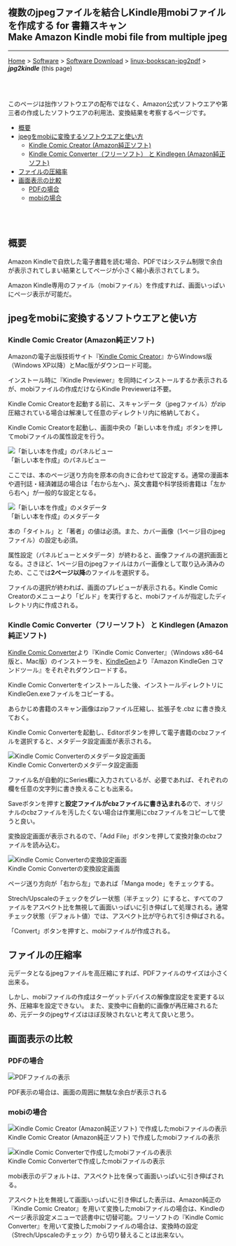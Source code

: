 ## 複数のjpegファイルを結合しKindle用mobiファイルを作成する for 書籍スキャン<br />Make Amazon Kindle mobi file from multiple jpeg<!-- omit in toc -->

---
[Home](https://oasis3855.github.io/webpage/) > [Software](https://oasis3855.github.io/webpage/software/index.html) > [Software Download](https://oasis3855.github.io/webpage/software/software-download.html) > [linux-bookscan-jpg2pdf](../README.md)  > ***jpg2kindle*** (this page)

<br />
<br />

このページは拙作ソフトウエアの配布ではなく、Amazon公式ソフトウエアや第三者の作成したソフトウエアの利用法、変換結果を考察するページです。


- [概要](#概要)
- [jpegをmobiに変換するソフトウエアと使い方](#jpegをmobiに変換するソフトウエアと使い方)
  - [Kindle Comic Creator (Amazon純正ソフト)](#kindle-comic-creator-amazon純正ソフト)
  - [Kindle Comic Converter（フリーソフト） と Kindlegen (Amazon純正ソフト)](#kindle-comic-converterフリーソフト-と-kindlegen-amazon純正ソフト)
- [ファイルの圧縮率](#ファイルの圧縮率)
- [画面表示の比較](#画面表示の比較)
  - [PDFの場合](#pdfの場合)
  - [mobiの場合](#mobiの場合)

<br />
<br />

## 概要
Amazon Kindleで自炊した電子書籍を読む場合、PDFではシステム制限で余白が表示されてしまい結果としてページが小さく縮小表示されてしまう。

Amazon Kindle専用のファイル（mobiファイル）を作成すれば、画面いっぱいにページ表示が可能だ。 

## jpegをmobiに変換するソフトウエアと使い方
### Kindle Comic Creator (Amazon純正ソフト) 
Amazonの電子出版技術サイト『[Kindle Comic Creator](https://www.amazon.co.jp/gp/feature.html?ie=UTF8&docId=3077699036)』からWindows版（Windows XP以降）とMac版がダウンロード可能。

インストール時に『Kindle Previewer』を同時にインストールするか表示されるが、mobiファイルの作成だけならKindle Previewerは不要。

Kindle Comic Creatorを起動する前に、スキャンデータ（jpegファイル）がzip圧縮されている場合は解凍して任意のディレクトリ内に格納しておく。

Kindle Comic Creatorを起動し、画面中央の「新しい本を作成」ボタンを押してmobiファイルの属性設定を行う。 

  ![「新しい本を作成」のパネルビュー](readme_pics/kindle-amazon-kcc-001.jpg)<br />
  「新しい本を作成」のパネルビュー

ここでは、本のページ送り方向を原本の向きに合わせて設定する。通常の漫画本や週刊誌・経済雑誌の場合は「右から左へ」、英文書籍や科学技術書籍は「左から右へ」が一般的な設定となる。 

  ![「新しい本を作成」のメタデータ](readme_pics/kindle-amazon-kcc-002.jpg)<br/>
  「新しい本を作成」のメタデータ

本の「タイトル」と「著者」の値は必須。また、カバー画像（1ページ目のjpegファイル）の設定も必須。

属性設定（パネルビューとメタデータ）が終わると、画像ファイルの選択画面となる。さきほど、1ページ目のjpegファイルはカバー画像として取り込み済みのため、ここでは**2ページ以降**のファイルを選択する。

ファイルの選択が終われば、画面のプレビューが表示される。Kindle Comic Creatorのメニューより「ビルド」を実行すると、mobiファイルが指定したディレクトリ内に作成される。 

###  Kindle Comic Converter（フリーソフト） と Kindlegen (Amazon純正ソフト) 

[Kindle Comic Converter](https://kcc.iosphe.re/)より『Kindle Comic Converter』（Windows x86-64版と、Mac版）のインストーラを、[KindleGen](https://www.amazon.com/gp/feature.html?ie=UTF8&docId=1000765211)より『Amazon KindleGen コマンドツール』をそれぞれダウンロードする。

Kindle Comic Converterをインストールした後、インストールディレクトリにKindleGen.exeファイルをコピーする。

あらかじめ書籍のスキャン画像はzipファイル圧縮し、拡張子を.cbz に書き換えておく。

Kindle Comic Converterを起動し、Editorボタンを押して電子書籍のcbzファイルを選択すると、メタデータ設定画面が表示される。 

  ![Kindle Comic Converterのメタデータ設定画面](readme_pics/kindle-kcc-003.jpg)<br />
  Kindle Comic Converterのメタデータ設定画面

ファイル名が自動的にSeries欄に入力されているが、必要であれば、それぞれの欄を任意の文字列に書き換えることも出来る。

Saveボタンを押すと**設定ファイルがcbzファイルに書き込まれる**ので、オリジナルのcbzファイルを汚したくない場合は作業用にcbzファイルをコピーして使うと良い。

変換設定画面が表示されるので、「Add File」ボタンを押して変換対象のcbzファイルを読み込む。 

![Kindle Comic Converterの変換設定画面](readme_pics/kindle-kcc-004.jpg)<br />
Kindle Comic Converterの変換設定画面

ページ送り方向が「右から左」であれば「Manga mode」をチェックする。

Strech/Upscaleのチェックをグレー状態（半チェック）にすると、すべてのファイルをアスペクト比を無視して画面いっぱいに引き伸ばして処理される。通常チェック状態（デフォルト値）では、アスペクト比が守られて引き伸ばされる。

「Convert」ボタンを押すと、mobiファイルが作成される。 

## ファイルの圧縮率 

元データとなるjpegファイルを高圧縮にすれば、PDFファイルのサイズは小さく出来る。

しかし、mobiファイルの作成はターゲットデバイスの解像度設定を変更する以外、圧縮率を設定できない。 また、変換中に自動的に画像が再圧縮されるため、元データのjpegサイズはほぼ反映されないと考えて良いと思う。 

##  画面表示の比較

### PDFの場合

  ![PDFファイルの表示](readme_pics/kindle-screen-pdf.jpg)

PDF表示の場合は、画面の周囲に無駄な余白が表示される 

### mobiの場合

  ![Kindle Comic Creator (Amazon純正ソフト) で作成したmobiファイルの表示](readme_pics/kindle-screen-strech.jpg)<br />
  Kindle Comic Creator (Amazon純正ソフト) で作成したmobiファイルの表示

  ![Kindle Comic Converterで作成したmobiファイルの表示](readme_pics/kindle-screen-mobi.jpg)<br />
  Kindle Comic Converterで作成したmobiファイルの表示

mobi表示のデフォルトは、アスペクト比を保って画面いっぱいに引き伸ばされる。

アスペクト比を無視して画面いっぱいに引き伸ばした表示は、Amazon純正の『Kindle Comic Creator』を用いて変換したmobiファイルの場合は、Kindleのページ表示設定メニューで読書中に切替可能。フリーソフトの『Kindle Comic Converter』を用いて変換したmobiファイルの場合は、変換時の設定（Strech/Upscaleのチェック）から切り替えることは出来ない。

